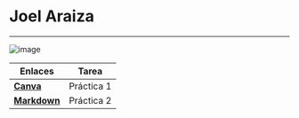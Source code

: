 # Joel Araiza
---

![image](https://github.com/user-attachments/assets/fcab7da9-3a7d-42c9-a962-6db0b491cb79)

| Enlaces | Tarea |
| -------- | ----------- |
| **[Canva](https://www.canva.com/design/DAGXv7JvFa4/JHhB0ZYxZ4FiFnlG_-HnEA/edit?utm_content=DAGXv7JvFa4&utm_campaign=designshare&utm_medium=link2&utm_source=sharebutton)** | Práctica 1 |
| **[Markdown](practica-2.md)** | Práctica 2 |

